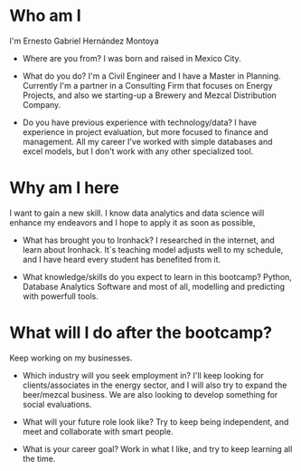 # Who am I
I'm Ernesto Gabriel Hernández Montoya

* Where are you from?
I was born and raised in Mexico City.

* What do you do?
I'm a Civil Engineer and I have a Master in Planning. Currently I'm a partner in a Consulting Firm that focuses on Energy Projects, and also we starting-up a Brewery and Mezcal Distribution Company.

* Do you have previous experience with technology/data?
I have experience in project evaluation, but more focused to finance and management. All my career I've worked with simple databases and excel models, but I don't work with any other specialized tool.

# Why am I here
I want to gain a new skill. I know data analytics and data science will enhance my endeavors and I hope to apply it as soon as possible,

* What has brought you to Ironhack?
I researched in the internet, and learn about Ironhack. It`s teaching model adjusts well to my schedule, and I have heard every student has benefited from it.

* What knowledge/skills do you expect to learn in this bootcamp?
Python, Database Analytics Software and most of all, modelling and predicting with powerfull tools.

# What will I do after the bootcamp?
Keep working on my businesses.

* Which industry will you seek employment in?
I'll keep looking for clients/associates in the energy sector, and I will also try to expand the beer/mezcal business. We are also looking to develop something for social evaluations.

* What will your future role look like?
Try to keep being independent, and meet and collaborate with smart people.

* What is your career goal?
Work in what I like, and try to keep learning all the time.
